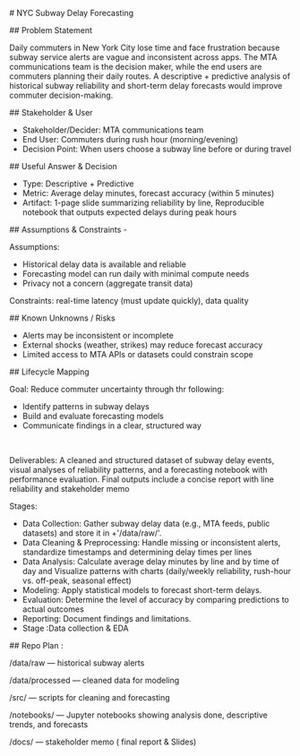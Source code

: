 \# NYC Subway Delay Forecasting



\## Problem Statement 



Daily commuters in New York City lose time and face frustration because subway service alerts are vague and inconsistent across apps. The MTA communications team is the decision maker, while the end users are commuters planning their daily routes. A descriptive + predictive analysis of historical subway reliability and short-term delay forecasts would improve commuter decision-making.



\## Stakeholder \& User 



* Stakeholder/Decider: MTA communications team  
* End User: Commuters during rush hour (morning/evening) 
* Decision Point: When users choose a subway line before or during travel 



\## Useful Answer \& Decision  



* Type: Descriptive + Predictive 
* Metric: Average delay minutes, forecast accuracy (within 5 minutes)
* Artifact: 1-page slide summarizing reliability by line, Reproducible notebook that outputs expected delays during peak hours 



\## Assumptions \& Constraints - 



Assumptions:

* Historical delay data is available and reliable 
* Forecasting model can run daily with minimal compute needs 
* Privacy not a concern (aggregate transit data)



Constraints: real-time latency (must update quickly), data quality 



\## Known Unknowns / Risks 

* Alerts may be inconsistent or incomplete 
* External shocks (weather, strikes) may reduce forecast accuracy
* Limited access to MTA APIs or datasets could constrain scope 



\## Lifecycle Mapping  



Goal: Reduce commuter uncertainty through thr following: 

* Identify patterns in subway delays
* Build and evaluate forecasting models
* Communicate findings in a clear, structured way

&nbsp;

Deliverables: A cleaned and structured dataset of subway delay events, visual analyses of reliability patterns, and a forecasting notebook with performance evaluation. Final outputs include a concise report with line reliability and stakeholder memo

Stages:



* Data Collection: Gather subway delay data (e.g., MTA feeds, public datasets) and store it in +'/data/raw/'.  
* Data Cleaning \& Preprocessing: Handle missing or inconsistent alerts, standardize timestamps and determining delay times per lines
* Data Analysis: Calculate average delay minutes by line and by time of day and Visualize patterns with charts (daily/weekly reliability, rush-hour vs. off-peak, seasonal effect) 
* Modeling: Apply statistical models to forecast short-term delays. 
* Evaluation: Determine the level of accuracy by comparing predictions to actual outcomes  
* Reporting: Document findings and limitations.
* Stage :Data collection \& EDA 



\## Repo Plan :



/data/raw — historical subway alerts 

/data/processed — cleaned data for modeling 

/src/ — scripts for cleaning and forecasting 

/notebooks/ — Jupyter notebooks showing analysis done, descriptive trends, and forecasts  

/docs/ — stakeholder memo ( final report \& Slides) 



